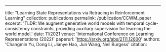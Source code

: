 ---
title: "Learning State Representations via Retracing in Reinforcement Learning"
collection: publications
permalink: /publication/CCWM_paper
excerpt: 'TLDR: We augment generative world models with temporal cycle-consistency constraints, providing auxiliary supervision for learning the world model.'
date: 11/2021
venue: 'International Conference on Learning Representations (2022)'
paperurl: 'https://arxiv.org/abs/2111.12600'
authors: 'Changmin Yu, Dong Li, Jianye Hao, Jun Wang, Neil Burgess' 
citation: 